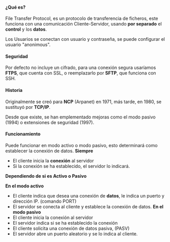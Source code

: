 #### ¿Qué es?
File Transfer Protocol, es un protocolo de transferencia de ficheros, este funciona con una comunicación Cliente-Servidor, usando **por separado** el **control** y los **datos**.

Los Usuarios se conectan con usuario y contraseña, se puede configurar el usuario "anonimous".

#### Seguridad
Por defecto no incluye un cifrado, para una conexión segura usaríamos **FTPS**, que cuenta con SSL, o reemplazarlo por **SFTP**, que funciona con SSH.

#### Historia
Originalmente se creó para **NCP** (Arpanet) en 1971, más tarde, en 1980, se sustituyó por **TCP/IP**.

Desde que existe, se han emplementado mejoras como el modo pasivo (1994) o extensiones de seguridad (1997).

#### Funcionamiento
Puede funcionar en modo activo o modo pasivo, esto determinará como establecer la conexión de datos.
**Siempre**
 - El cliente inicia la **conexión** al servidor 
 - Si la conexión se ha establecido, el servidor lo indicará.

**Dependiendo de si es Activo o Pasivo**

**En el modo activo**
 - El cliente indica que desea una conexión de **datos**, le indica un puerto y dirección IP. (comando PORT)
 - El servidor se conecta al cliente y establece la conexión de datos.
**En el modo pasivo**
 - El cliente inicia la conexión al servidor 
 - El servidor indica si se ha establecido la conexión
 - El cliente solicita una conexión de datos pasiva, (PASV)
 - El servidor abre un puerto aleatorio y se lo indica al cliente.
